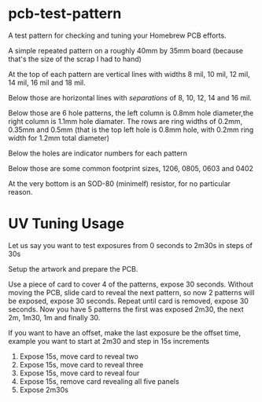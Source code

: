 pcb-test-pattern
================

A test pattern for checking and tuning your Homebrew PCB efforts.

A simple repeated pattern on a roughly 40mm by 35mm board (because that's the size of the scrap I had to hand)

At the top of each pattern are vertical lines with widths 8 mil, 10 mil, 12 mil, 14 mil, 16 mil and 18 mil.

Below those are horizontal lines with *separations* of 8, 10, 12, 14 and 16 mil.

Below those are 6 hole patterns, the left column is 0.8mm hole diameter,the right column is 1.1mm hole diamater.  The rows are ring widths of 0.2mm, 0.35mm and 0.5mm (that is the top left hole is 0.8mm hole, with 0.2mm ring width for 1.2mm total diameter)

Below the holes are indicator numbers for each pattern

Below those are some common footprint sizes, 1206, 0805, 0603 and 0402

At the very bottom is an SOD-80 (minimelf) resistor, for no particular reason.

UV Tuning Usage
===============

Let us say you want to test exposures from 0 seconds to 2m30s in steps of 30s

Setup the artwork and prepare the PCB.

Use a piece of card to cover 4 of the patterns, expose 30 seconds.  Without moving the PCB, slide card to reveal the next pattern, so now 2 patterns will be exposed, expose 30 seconds.  Repeat until card is removed, expose 30 seconds.  Now you have 5 patterns the first was exposed 2m30, the next 2m, 1m30, 1m and finally 30.

If you want to have an offset, make the last exposure be the offset time, example you want to start at 2m30 and step in 15s increments

  1. Expose 15s, move card to reveal two
  2. Expose 15s, move card to reveal three
  3. Expose 15s, move card to reveal four
  4. Expose 15s, remove card revealing all five panels
  5. Expose 2m30s
  

  

